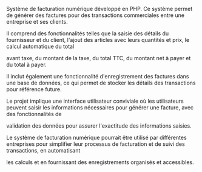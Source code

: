 Système de facturation numérique développé en PHP. Ce système permet de générer des factures pour des transactions commerciales entre une entreprise et ses clients.

Il comprend des fonctionnalités telles que la saisie des détails du fournisseur et du client, l'ajout des articles avec leurs quantités et prix, le calcul automatique du total

avant taxe, du montant de la taxe, du total TTC, du montant net à payer et du total à payer.

Il inclut également une fonctionnalité d'enregistrement des factures dans une base de données, ce qui permet de stocker les détails des transactions pour référence future.

Le projet implique une interface utilisateur conviviale où les utilisateurs peuvent saisir les informations nécessaires pour générer une facture, avec des fonctionnalités de

validation des données pour assurer l'exactitude des informations saisies.

Le système de facturation numérique pourrait être utilisé par différentes entreprises pour simplifier leur processus de facturation et de suivi des transactions, en automatisant 

les calculs et en fournissant des enregistrements organisés et accessibles.
